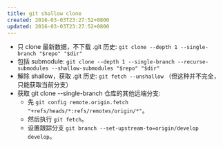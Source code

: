 ```yaml
---
title: git shallow clone
created: 2016-03-03T23:27:52+0800
updated: 2016-03-03T23:27:52+0800
---
```



- 只 clone 最新数据，不下载 .git 历史: `git clone --depth 1 --single-branch "$repo" "$dir"`
- 包括 submodule: `git clone --depth 1 --single-branch --recurse-submodules --shallow-submodules "$repo" "$dir"`
- 解除 shallow，获取 .git 历史: `git fetch --unshallow` （但这种并不完全，只能获取当前分支）
- 获取 git clone --single-branch 仓库的其他远端分支:
  - 先 `git config remote.origin.fetch "+refs/heads/*:refs/remotes/origin/*"`。
  - 然后执行 `git fetch`。
  - 设置跟踪分支 `git branch --set-upstream-to=origin/develop develop`。
